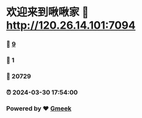 # 欢迎来到啾啾家 :link: http://120.26.14.101:7094 
### :page_facing_up: [9](http://120.26.14.101:7094/tag.html) 
### :speech_balloon: 1 
### :hibiscus: 20729 
### :alarm_clock: 2024-03-30 17:54:00 
### Powered by :heart: [Gmeek](https://github.com/Meekdai/Gmeek)
